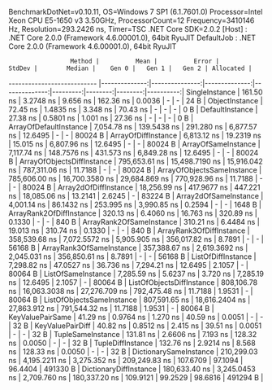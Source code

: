 
BenchmarkDotNet=v0.10.11, OS=Windows 7 SP1 (6.1.7601.0)
Processor=Intel Xeon CPU E5-1650 v3 3.50GHz, ProcessorCount=12
Frequency=3410146 Hz, Resolution=293.2426 ns, Timer=TSC
.NET Core SDK=2.0.2
  [Host]     : .NET Core 2.0.0 (Framework 4.6.00001.0), 64bit RyuJIT
  DefaultJob : .NET Core 2.0.0 (Framework 4.6.00001.0), 64bit RyuJIT


                     Method |          Mean |          Error |        StdDev |        Median |    Gen 0 |   Gen 1 |   Gen 2 | Allocated |
--------------------------- |--------------:|---------------:|--------------:|--------------:|---------:|--------:|--------:|----------:|
             SingleInstance |     161.50 ns |      3.2748 ns |      9.656 ns |     162.36 ns |   0.0036 |       - |       - |      24 B |
             ObjectInstance |      72.45 ns |      1.4835 ns |      3.348 ns |      70.43 ns |        - |       - |       - |       0 B |
            DefaultInstance |      27.38 ns |      0.5801 ns |      1.001 ns |      27.36 ns |        - |       - |       - |       0 B |
     ArrayOfDefaultInstance |   7,054.78 ns |    139.5438 ns |    291.280 ns |   6,877.57 ns |  12.6495 |       - |       - |   80024 B |
        ArrayOfDiffInstance |   6,813.12 ns |     19.2319 ns |     15.015 ns |   6,807.96 ns |  12.6495 |       - |       - |   80024 B |
        ArrayOfSameInstance |   7,117.74 ns |    148.7576 ns |    431.573 ns |   6,849.28 ns |  12.6495 |       - |       - |   80024 B |
 ArrayOfObjectsDiffInstance | 795,653.61 ns | 15,498.7190 ns | 15,916.042 ns | 787,311.06 ns |  11.7188 |       - |       - |   80024 B |
 ArrayOfObjectsSameInstance | 785,606.00 ns | 16,700.3580 ns | 29,684.869 ns | 770,928.96 ns |  11.7188 |       - |       - |   80024 B |
      Array2dOfDiffInstance |  18,256.99 ns |    417.9677 ns |    447.221 ns |  18,085.06 ns |  13.2141 |  2.6245 |       - |   83224 B |
      Array2dOfSameInstance |   4,001.14 ns |     86.1432 ns |    253.995 ns |   3,990.85 ns |   0.2594 |       - |       - |    1648 B |
   ArrayRank2OfDiffInstance |     320.13 ns |      6.4060 ns |     16.763 ns |     320.89 ns |   0.1330 |       - |       - |     840 B |
   ArrayRank2OfSameInstance |     310.21 ns |      6.4484 ns |     19.013 ns |     310.74 ns |   0.1330 |       - |       - |     840 B |
   ArrayRank3OfDiffInstance | 358,539.68 ns |  7,072.5572 ns |  5,905.905 ns | 356,017.82 ns |   8.7891 |       - |       - |   56168 B |
   ArrayRank3OfSameInstance | 357,388.67 ns |  2,619.3692 ns |  2,045.031 ns | 356,850.61 ns |   8.7891 |       - |       - |   56168 B |
         ListOfDiffInstance |   7,298.82 ns |     47.0527 ns |     36.736 ns |   7,294.21 ns |  12.6495 |  2.1057 |       - |   80064 B |
         ListOfSameInstance |   7,285.59 ns |      5.6237 ns |      3.720 ns |   7,285.19 ns |  12.6495 |  2.1057 |       - |   80064 B |
  ListOfObjectsDiffInstance | 808,106.78 ns | 16,063.3038 ns | 27,276.709 ns | 792,475.48 ns |  11.7188 |  1.9531 |       - |   80064 B |
  ListOfObjectsSameInstance | 807,591.65 ns | 18,616.2404 ns | 27,863.912 ns | 791,544.32 ns |  11.7188 |  1.9531 |       - |   80064 B |
           KeyValuePairSame |      41.29 ns |      0.9764 ns |      1.270 ns |      40.59 ns |   0.0051 |       - |       - |      32 B |
           KeyValuePairDiff |      40.82 ns |      0.8512 ns |      2.415 ns |      39.51 ns |   0.0051 |       - |       - |      32 B |
          TupleSameInstance |     131.81 ns |      2.6606 ns |      7.193 ns |     128.32 ns |   0.0050 |       - |       - |      32 B |
          TupleDiffInstance |     132.76 ns |      2.9214 ns |      8.568 ns |     128.33 ns |   0.0050 |       - |       - |      32 B |
     DictionarySameInstance | 210,299.03 ns |  4,195.2211 ns |  3,275.352 ns | 209,249.83 ns | 107.6709 | 97.1094 | 96.4404 |  491330 B |
     DictionaryDiffInstance | 180,633.40 ns |  3,245.0453 ns |  2,709.760 ns | 180,337.20 ns | 109.9121 | 99.2529 | 98.6816 |  491294 B |

